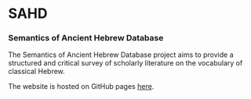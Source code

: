 # SAHD

### Semantics of Ancient Hebrew Database

The Semantics of Ancient Hebrew Database project aims to provide a structured and critical survey of 
scholarly literature on the vocabulary of classical Hebrew. 

The website is hosted on GitHub pages <a href="https://pthu.github.io/sahd" target="_blank">here</a>.
